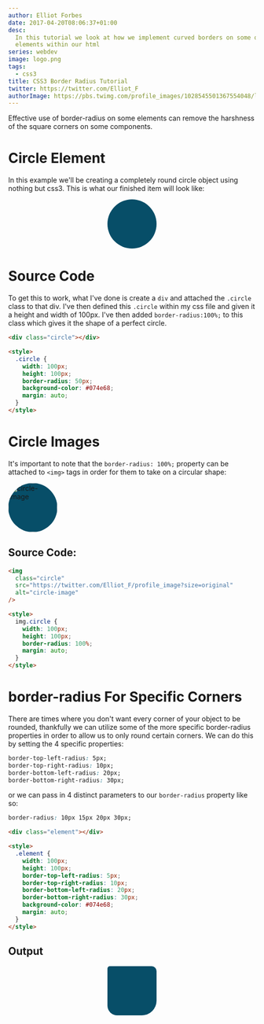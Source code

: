 ```yaml
---
author: Elliot Forbes
date: 2017-04-20T08:06:37+01:00
desc:
  In this tutorial we look at how we implement curved borders on some of the
  elements within our html
series: webdev
image: logo.png
tags:
  - css3
title: CSS3 Border Radius Tutorial
twitter: https://twitter.com/Elliot_F
authorImage: https://pbs.twimg.com/profile_images/1028545501367554048/lzr43cQv_400x400.jpg
---
```


Effective use of border-radius on some elements can remove the harshness of the
square corners on some components.

# Circle Element

In this example we'll be creating a completely round circle object using nothing
but css3. This is what our finished item will look like:

<div class="circle">
</div>

<style>
.circle {
  width: 100px;
  height: 100px;
  border-radius: 100%;
  background-color: #074E68;
  margin: auto;
}
</style>

# Source Code

To get this to work, what I've done is create a `div` and attached the `.circle`
class to that div. I've then defined this `.circle` within my css file and given
it a height and width of 100px. I've then added `border-radius:100%;` to this
class which gives it the shape of a perfect circle.

```html
<div class="circle"></div>

<style>
  .circle {
    width: 100px;
    height: 100px;
    border-radius: 50px;
    background-color: #074e68;
    margin: auto;
  }
</style>
```

# Circle Images

It's important to note that the `border-radius: 100%;` property can be attached
to `<img>` tags in order for them to take on a circular shape:

<img class="circle" src="https://twitter.com/Elliot_F/profile_image?size=original" alt="circle-image" />

<style>
img.circle {
  width: 100px;
  height: 100px;
  border-radius: 100%;
  margin: auto;
}
</style>

## Source Code:

```html
<img
  class="circle"
  src="https://twitter.com/Elliot_F/profile_image?size=original"
  alt="circle-image"
/>

<style>
  img.circle {
    width: 100px;
    height: 100px;
    border-radius: 100%;
    margin: auto;
  }
</style>
```

# border-radius For Specific Corners

There are times where you don't want every corner of your object to be rounded,
thankfully we can utilize some of the more specific border-radius properties in
order to allow us to only round certain corners. We can do this by setting the 4
specific properties:

```css
border-top-left-radius: 5px;
border-top-right-radius: 10px;
border-bottom-left-radius: 20px;
border-bottom-right-radius: 30px;
```

or we can pass in 4 distinct parameters to our `border-radius` property like so:

```css
border-radius: 10px 15px 20px 30px;
```

```html
<div class="element"></div>

<style>
  .element {
    width: 100px;
    height: 100px;
    border-top-left-radius: 5px;
    border-top-right-radius: 10px;
    border-bottom-left-radius: 20px;
    border-bottom-right-radius: 30px;
    background-color: #074e68;
    margin: auto;
  }
</style>
```

## Output

<div class="element">
</div>

<style>
.element {
  width: 100px;
  height: 100px;
  border-top-left-radius: 5px;
  border-top-right-radius: 10px;
  border-bottom-left-radius: 20px;
  border-bottom-right-radius: 30px;
  background-color: #074E68;
  margin: auto;
}
</style>
